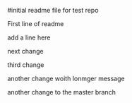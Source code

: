 #initial readme file for test repo

First line of readme

add a line here

next change

third change

another change woith lonmger message

another change to the master branch
